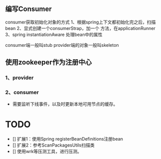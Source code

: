 
#

## 编写Consumer

consumer获取初始化对象的方式
1、根据spring上下文都初始化完之后，扫描bean
2、显式创建一个consumerStrap，加一个 方法，在applicationRunner
3、spring instantiationAware 处理bean中的属性

consumer端一般叫stub
provider端的对象一般叫skeleton

## 使用zookeeper作为注册中心
### 1、provider

### 2、consumer
- 需要监听下线事件，以及时更新本地可用节点的缓存。

# TODO
- [] 扩展1：使用Spring registerBeanDefinitions注册bean
- [] 扩展2：参考ScanPackagesUtils扫描类
- [] 使用wrk等压测工具，进行压测。